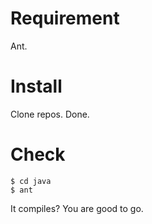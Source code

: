 Requirement
===========

Ant.

Install
=======

Clone repos. Done.

Check
=====

```shell
$ cd java
$ ant
```

It compiles? You are good to go.
